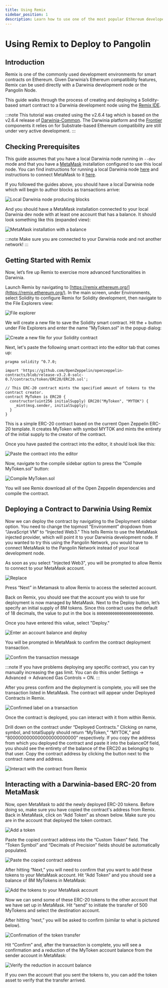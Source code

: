 ```yaml
---
title: Using Remix
sidebar_position: 1
description: Learn how to use one of the most popular Ethereum developer tools, the Remix IDE, to interact with a local Darwinia node.
---
```


# Using Remix to Deploy to Pangolin

## Introduction

Remix is one of the commonly used development environments for smart contracts on Ethereum. Given Darwinia’s Ethereum compatibility features, Remix can be used directly with a Darwinia development node or the Pangolin Node.

This guide walks through the process of creating and deploying a Solidity-based smart contract to a Darwinia development node using the [Remix IDE](https://remix.ethereum.org/).

:::note
This tutorial was created using the v2.6.4 tag which is based on the v2.6.4 release of [Darwinia-Common](https://github.com/darwinia-network/darwinia-common/releases/tag/v2.6.4). The Darwinia platform and the [Frontier](https://github.com/paritytech/frontier) components it relies on for Substrate-based Ethereum compatibility are still under very active development.
:::

## Checking Prerequisites

This guide assumes that you have a local Darwinia node running in `--dev` mode and that you have a [MetaMask](https://metamask.io/) installation configured to use this local node. You can find instructions for running a local Darwinia node [here](/builders/get-started/darwinia-dev/) and instructions to connect MetaMask to it [here](/dvm-metamask.md).

If you followed the guides above, you should have a local Darwinia node which will begin to author blocks as transactions arrive:

![Local Darwinia node producing blocks](/images/remix/using-remix-1.png)

And you should have a MetaMask installation connected to your local Darwinia dev node with at least one account that has a balance. It should look something like this (expanded view):

![MetaMask installation with a balance](/images/remix/using-remix-2.png)

:::note
Make sure you are connected to your Darwinia node and not another network!
:::

## Getting Started with Remix

Now, let’s fire up Remix to exercise more advanced functionalities in Darwinia.

Launch Remix by navigating to [https://remix.ethereum.org/](https://remix.ethereum.org/). In the main screen, under Environments, select Solidity to configure Remix for Solidity development, then navigate to the File Explorers view:

![File explorer](/images/remix/using-remix-3.png)

We will create a new file to save the Solidity smart contract. Hit the + button under File Explorers and enter the name "MyToken.sol" in the popup dialog:

![Create a new file for your Solidity contract](/images/remix/using-remix-4.png)

Next, let's paste the following smart contract into the editor tab that comes up:

```solidity
pragma solidity ^0.7.0;

import 'https://github.com/OpenZeppelin/openzeppelin-contracts/blob/release-v3.2.0-solc-0.7/contracts/token/ERC20/ERC20.sol';

// This ERC-20 contract mints the specified amount of tokens to the contract creator.
contract MyToken is ERC20 {
  constructor(uint256 initialSupply) ERC20("MyToken", "MYTOK") {
    _mint(msg.sender, initialSupply);
  }
}
```

This is a simple ERC-20 contract based on the current Open Zeppelin ERC-20 template. It creates MyToken with symbol MYTOK and mints the entirety of the initial supply to the creator of the contract.

Once you have pasted the contract into the editor, it should look like this:

![Paste the contract into the editor](/images/remix/using-remix-5.png)

Now, navigate to the compile sidebar option to press the “Compile MyToken.sol” button:

![Compile MyToken.sol](/images/remix/using-remix-6.png)

You will see Remix download all of the Open Zeppelin dependencies and compile the contract.

## Deploying a Contract to Darwinia Using Remix

Now we can deploy the contract by navigating to the Deployment sidebar option. You need to change the topmost “Environment” dropdown from “JavaScript VM” to “Injected Web3.” This tells Remix to use the MetaMask injected provider, which will point it to your Darwinia development node. If you wanted to try this using the Pangolin Network, you would have to connect MetaMask to the Pangolin Network instead of your local development node.

As soon as you select "Injected Web3", you will be prompted to allow Remix to connect to your MetaMask account.

![Replace](/images/remix/using-remix-7.png)

Press “Next” in Metamask to allow Remix to access the selected account.

Back on Remix, you should see that the account you wish to use for deployment is now managed by MetaMask. Next to the Deploy button, let’s specify an initial supply of 8M tokens. Since this contract uses the default of 18 decimals, the value to put in the box is `8000000000000000000000000`.

Once you have entered this value, select "Deploy."

![Enter an account balance and deploy](/images/remix/using-remix-8.png)

You will be prompted in MetaMask to confirm the contract deployment transaction.

![Confirm the transaction message](/images/remix/using-remix-9.png)

:::note
If you have problems deploying any specific contract, you can try manually increasing the gas limit. You can do this under Settings -> Advanced -> Advanced Gas Controls = ON.
:::

After you press confirm and the deployment is complete, you will see the transaction listed in MetaMask. The contract will appear under Deployed Contracts in Remix.

![Confirmed label on a transaction](/images/remix/using-remix-10.png)

Once the contract is deployed, you can interact with it from within Remix.

Drill down on the contract under “Deployed Contracts.” Clicking on name, symbol, and totalSupply should return “MyToken,” “MYTOK,” and “8000000000000000000000000” respectively. If you copy the address from which you deployed the contract and paste it into the balanceOf field, you should see the entirety of the balance of the ERC20 as belonging to that user. Copy the contract address by clicking the button next to the contract name and address.

![Interact with the contract from Remix](/images/remix/using-remix-11.png)

## Interacting with a Darwinia-based ERC-20 from MetaMask

Now, open MetaMask to add the newly deployed ERC-20 tokens. Before doing so, make sure you have copied the contract's address from Remix. Back in MetaMask, click on “Add Token” as shown below. Make sure you are in the account that deployed the token contract.

![Add a token](/images/remix/using-remix-12.png)

Paste the copied contract address into the “Custom Token” field. The “Token Symbol” and “Decimals of Precision” fields should be automatically populated.

![Paste the copied contract address](/images/remix/using-remix-13.png)

After hitting “Next,” you will need to confirm that you want to add these tokens to your MetaMask account. Hit “Add Token” and you should see a balance of 8M MyTokens in MetaMask:

![Add the tokens to your MetaMask account](/images/remix/using-remix-14.png)

Now we can send some of these ERC-20 tokens to the other account that we have set up in MetaMask. Hit “send” to initiate the transfer of 500 MyTokens and select the destination account.

After hitting “next,” you will be asked to confirm (similar to what is pictured below).

![Confirmation of the token transfer](/images/remix/using-remix-15.png)

Hit “Confirm” and, after the transaction is complete, you will see a confirmation and a reduction of the MyToken account balance from the sender account in MetaMask:

![Verify the reduction in account balance](/images/remix/using-remix-16.png)

If you own the account that you sent the tokens to, you can add the token asset to verify that the transfer arrived.

